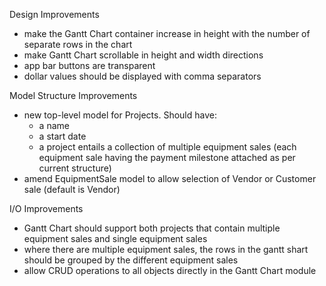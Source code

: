 Design Improvements
+ make the Gantt Chart container increase in height with the number of separate rows in the chart
+ make Gantt Chart scrollable in height and width directions
+ app bar buttons are transparent
+ dollar values should be displayed with comma separators

Model Structure Improvements
+ new top-level model for Projects. Should have:
    + a name
    + a start date
    + a project entails a collection of multiple equipment sales (each equipment sale having the payment milestone attached as per current structure)
+ amend EquipmentSale model to allow selection of Vendor or Customer sale (default is Vendor)

I/O Improvements
+ Gantt Chart should support both projects that contain multiple equipment sales and single equipment sales
+ where there are multiple equipment sales, the rows in the gantt shart should be grouped by the different equipment sales
+ allow CRUD operations to all objects directly in the Gantt Chart module

